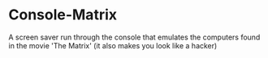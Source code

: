 # Console-Matrix
A screen saver run through the console that emulates the computers found in the movie 'The Matrix' (it also makes you look like a hacker)
